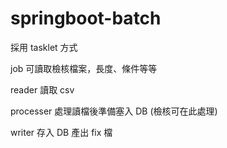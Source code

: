 # springboot-batch

採用 tasklet 方式

job 可讀取檢核檔案，長度、條件等等

reader 讀取 csv

processer 處理讀檔後準備塞入 DB (檢核可在此處理)

writer 存入 DB 產出 fix 檔
